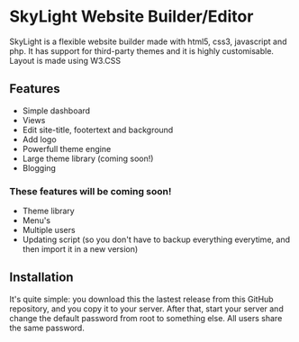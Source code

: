 # SkyLight Website Builder/Editor
SkyLight is a flexible website builder made with html5, css3, javascript and php. It has support for third-party themes and it is highly customisable. Layout is made using W3.CSS

## Features
- Simple dashboard
- Views
- Edit site-title, footertext and background
- Add logo
- Powerfull theme engine
- Large theme library (coming soon!)
- Blogging

### These features will be coming soon!
- Theme library
- Menu's
- Multiple users
- Updating script (so you don't have to backup everything everytime, and then import it in a new version)

## Installation
It's quite simple: you download this the lastest release from this GitHub repository, and you copy it to your server. After that, start your server and change the default password from root to something else. All users share the same password.
